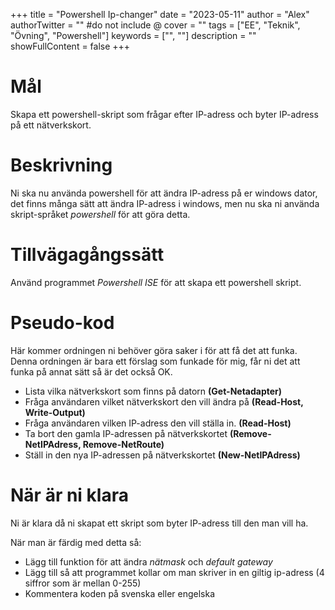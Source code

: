 +++
title = "Powershell Ip-changer"
date = "2023-05-11"
author = "Alex"
authorTwitter = "" #do not include @
cover = ""
tags = ["EE", "Teknik", "Övning", "Powershell"]
keywords = ["", ""]
description = ""
showFullContent = false
+++

# Mål

Skapa ett powershell-skript som frågar efter IP-adress och byter IP-adress på ett nätverkskort.

# Beskrivning

Ni ska nu använda powershell för att ändra IP-adress på er windows dator, det finns många sätt att ändra IP-adress i windows, men nu ska ni använda skript-språket *powershell* för att göra detta.

# Tillvägagångssätt

Använd programmet *Powershell ISE* för att skapa ett powershell skript.

# Pseudo-kod

Här kommer ordningen ni behöver göra saker i för att få det att funka. Denna ordningen är bara ett förslag som funkade för mig, får ni det att funka på annat sätt så är det också OK.

 - Lista vilka nätverkskort som finns på datorn **(Get-Netadapter)**
 - Fråga användaren vilket nätverkskort den vill ändra på **(Read-Host, Write-Output)**
 - Fråga användaren vilken IP-adress den vill ställa in. **(Read-Host)**
 - Ta bort den gamla IP-adressen på nätverkskortet **(Remove-NetIPAdress, Remove-NetRoute)** 
 - Ställ in den nya IP-adressen på nätverkskortet **(New-NetIPAdress)**

# När är ni klara
Ni är klara då ni skapat ett skript som byter IP-adress till den man vill ha. 

När man är färdig med detta så:
 - Lägg till funktion för att ändra *nätmask* och *default gateway*
 - Lägg till så att programmet kollar om man skriver in en giltig ip-adress (4 siffror som är mellan 0-255)
 - Kommentera koden på svenska eller engelska